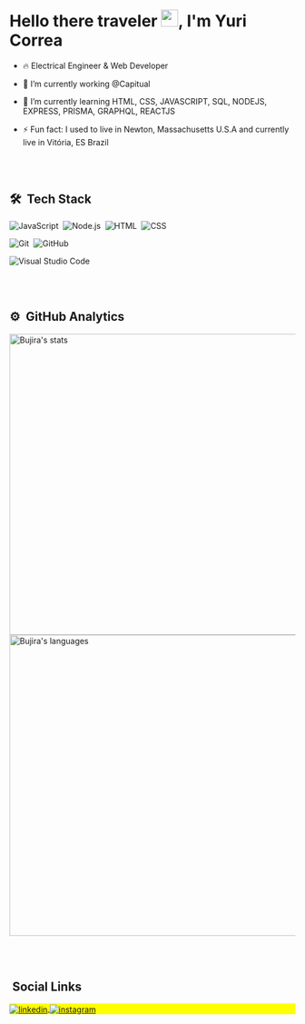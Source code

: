 <h1 align="left">Hello there traveler <img src="https://raw.githubusercontent.com/kaueMarques/kaueMarques/master/hi.gif" width="30px">, I'm Yuri Correa</h1>

- 🔥 Electrical Engineer & Web Developer

- 🔭 I’m currently working @Capitual

- 🌱 I’m currently learning HTML, CSS, JAVASCRIPT, SQL, NODEJS, EXPRESS, PRISMA, GRAPHQL, REACTJS

- ⚡ Fun fact: I used to live in Newton, Massachusetts U.S.A and currently live in Vitória, ES Brazil 

<br><br>

## 🛠 &nbsp;Tech Stack

![JavaScript](https://img.shields.io/badge/-JavaScript-05122A?style=flat&logo=javascript)&nbsp;
![Node.js](https://img.shields.io/badge/-Node.js-05122A?style=flat&logo=node.js)&nbsp;
![HTML](https://img.shields.io/badge/-HTML-05122A?style=flat&logo=HTML5)&nbsp;
![CSS](https://img.shields.io/badge/-CSS-05122A?style=flat&logo=CSS3&logoColor=1572B6)&nbsp;
<!--![React](https://img.shields.io/badge/-React-05122A?style=flat&logo=react)&nbsp;-->
![Git](https://img.shields.io/badge/-Git-05122A?style=flat&logo=git)&nbsp;
![GitHub](https://img.shields.io/badge/-GitHub-05122A?style=flat&logo=github)&nbsp;
<!--![Markdown](https://img.shields.io/badge/-Markdown-05122A?style=flat&logo=markdown)&nbsp;-->
![Visual Studio Code](https://img.shields.io/badge/-Visual%20Studio%20Code-05122A?style=flat&logo=visual-studio-code&logoColor=007ACC)&nbsp;
<!--![PostgreSQL](https://img.shields.io/badge/-PostgreSQL-05122A?style=flat&logo=postgresql)&nbsp;-->
<!--![SQLite](https://img.shields.io/badge/-SQLite-05122A?style=flat&logo=sqlite)&nbsp;-->

<br><br>

## ⚙️ &nbsp;GitHub Analytics

<p align="left">
<img width="530em" src="https://github-readme-stats.vercel.app/api?username=Bujira&show_icons=true&theme=vision-friendly-dark" alt="Bujira's stats"/>
<img width="530em" src="https://github-readme-stats.vercel.app/api/top-langs/?username=Bujira&layout=compact&theme=vision-friendly-dark" alt="Bujira's languages"/>
</p>

<br><br>

## &nbsp;Social Links

<p align="left" style="background:yellow">
<!--<a href="https://codepen.io/maykbrito" target="_blank">
  <img align="center" src="https://img.shields.io/badge/-maykbrito-05122A?style=flat&logo=codepen" alt="codepen"/>
</a>-->
<!--<a href="https://twitter.com/maykbrito" target="_blank">
  <img align="center" src="https://img.shields.io/badge/-maykbrito-05122A?style=flat&logo=twitter" alt="twitter"/>  
</a>-->
<a href="https://linkedin.com/in/yurifcorrea" target="_blank">
  <img align="center" src="https://img.shields.io/badge/-yurifcorrea-05122A?style=flat&logo=linkedin" alt="linkedin"/>
</a>
<a href="https://instagram.com/yurifcorrea" target="_blank">
 <img align="center" src="https://img.shields.io/badge/-yurifcorrea-05122A?style=flat&logo=instagram" alt="instagram"/>
</a>
<!--<a href="https://youtube.com/maykbrito" target="_blank">
 <img align="center" src="https://img.shields.io/badge/-maykbrito-05122A?style=flat&logo=youtube" alt="youtube"/>
</a>-->
</p>
